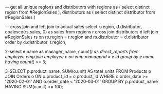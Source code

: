 -- get all unique regions and distributors
with regions as (
    select distinct region from #RegionSales
),
distributors as (
    select distinct distributor from #RegionSales
)

-- cross join and left join to actual sales
select 
    r.region,
    d.distributor,
    coalesce(rs.sales, 0) as sales
from regions r
cross join distributors d
left join #RegionSales rs
    on rs.region = r.region and rs.distributor = d.distributor
order by d.distributor, r.region;

2-select 
    e.name as manager_name,
    count(*) as direct_reports
from employee emp
join employee e on emp.managerid = e.id
group by e.name
having count(*) >= 5;

3-SELECT 
    p.product_name,
    SUM(o.unit) AS total_units
FROM 
    Products p
JOIN 
    Orders o ON p.product_id = o.product_id
WHERE 
    o.order_date >= '2020-02-01' AND o.order_date < '2020-03-01'
GROUP BY 
    p.product_name
HAVING 
    SUM(o.unit) >= 100;

